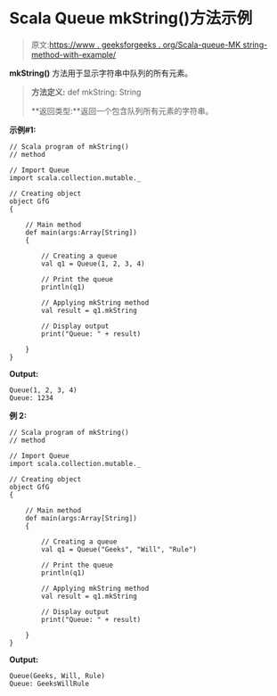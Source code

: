 # Scala Queue mkString()方法示例

> 原文:[https://www . geeksforgeeks . org/Scala-queue-MK string-method-with-example/](https://www.geeksforgeeks.org/scala-queue-mkstring-method-with-example/)

**mkString()** 方法用于显示字符串中队列的所有元素。

> **方法定义:** def mkString: String
> 
> **返回类型:**返回一个包含队列所有元素的字符串。

**示例#1:**

```
// Scala program of mkString() 
// method 

// Import Queue  
import scala.collection.mutable._

// Creating object 
object GfG 
{ 

    // Main method 
    def main(args:Array[String]) 
    { 

        // Creating a queue 
        val q1 = Queue(1, 2, 3, 4) 

        // Print the queue
        println(q1)

        // Applying mkString method 
        val result = q1.mkString

        // Display output
        print("Queue: " + result)

    } 
} 
```

**Output:**

```
Queue(1, 2, 3, 4)
Queue: 1234

```

**例 2:**

```
// Scala program of mkString() 
// method 

// Import Queue  
import scala.collection.mutable._

// Creating object 
object GfG 
{ 

    // Main method 
    def main(args:Array[String]) 
    { 

        // Creating a queue 
        val q1 = Queue("Geeks", "Will", "Rule") 

        // Print the queue
        println(q1)

        // Applying mkString method 
        val result = q1.mkString

        // Display output
        print("Queue: " + result)

    } 
} 
```

**Output:**

```
Queue(Geeks, Will, Rule)
Queue: GeeksWillRule

```